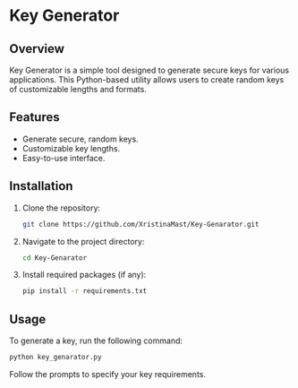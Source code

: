 # Key Generator

## Overview

Key Generator is a simple tool designed to generate secure keys for various applications. This Python-based utility allows users to create random keys of customizable lengths and formats.

## Features

- Generate secure, random keys.
- Customizable key lengths.
- Easy-to-use interface.

## Installation

1. Clone the repository:
   ```bash
   git clone https://github.com/XristinaMast/Key-Genarator.git
   ```
2. Navigate to the project directory:
   ```bash
   cd Key-Genarator
   ```
3. Install required packages (if any):
   ```bash
   pip install -r requirements.txt
   ```

## Usage

To generate a key, run the following command:

```bash
python key_genarator.py
```

Follow the prompts to specify your key requirements.
